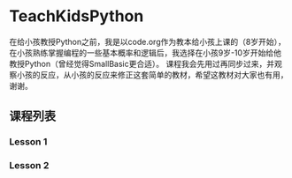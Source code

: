 # TeachKidsPython
在给小孩教授Python之前，我是以code.org作为教本给小孩上课的（8岁开始），在小孩熟练掌握编程的一些基本概率和逻辑后，我选择在小孩9岁-10岁开始给他教授Python（曾经觉得SmallBasic更合适）。
课程我会先用过再同步过来，并观察小孩的反应，从小孩的反应来修正这套简单的教材，希望这教材对大家也有用，谢谢。

## 课程列表
### Lesson 1

### Lesson 2
